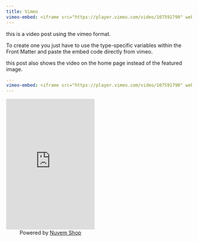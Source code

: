 ```yaml
---
title: Vimeo
vimeo-embed: <iframe src="https://player.vimeo.com/video/107591790" webkitallowfullscreen mozallowfullscreen allowfullscreen></iframe>
---
```

this is a video post using the vimeo format.

To create one you just have to use the type-specific variables within the Front Matter and paste the embed code directly from vimeo.

this post also shows the video on the home page instead of the featured image.

``` yml
---
vimeo-embed: <iframe src="https://player.vimeo.com/video/107591790" webkitallowfullscreen mozallowfullscreen allowfullscreen></iframe>
---
```
<div style="width:240px;text-align:center"><iframe src="http://apps.linkedstore.com/widgets/widget/3533/12114330?size=240&color=%23000000&btn_background=%23000000&btn_color=%23ffffff&btn_text=Comprar" frameborder="0" width="240" height="355"></iframe><div>Powered by <a target="_blank" href="http://www.nuvemshop.com.br">Nuvem Shop</a></div></div>
